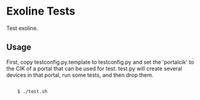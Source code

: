 Exoline Tests
=============

Test exoline.

Usage
-----

First, copy testconfig.py.template to testconfig.py and set the 'portalcik' to the CIK of a portal that can be used for test. test.py will create several devices in that portal, run some tests, and then drop them.

```bash

    $ ./test.sh
```
